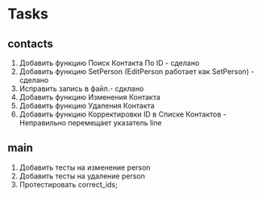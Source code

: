 # Tasks

## contacts
1) Добавить функцию Поиск Контакта По ID - сделано
2) Добавить функцию SetPerson (EditPerson работает как SetPerson)  - сделано
3) Исправить запись в файл.- сдклано
4) Добавить функцию Изменения Контакта
5) Добавить функцию Удаления Контакта
6) Добавить функцию Корректировки ID в Списке Контактов - Неправильно перемещает указатель line

## main
1) Добавить тесты на изменение person
2) Добавить тесты на удаление person
3) Протестировать correct_ids;
